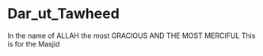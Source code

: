 # Dar_ut_Tawheed
In the name of ALLAH the most GRACIOUS AND THE MOST MERCIFUL
This is for the Masjid
